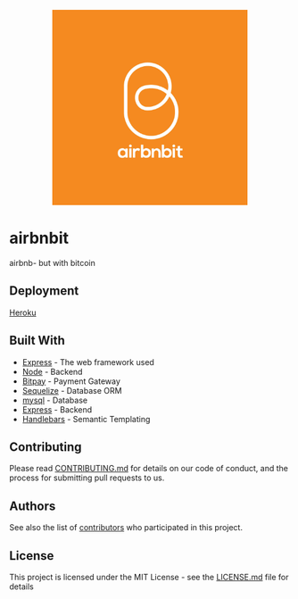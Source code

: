 <p align="center">
  <img src="/public/assets/images/airbnbit.jpg" width="350"/>
</p>

# airbnbit
airbnb- but with bitcoin

## Deployment

 <a href="https://www.heroku.com/">Heroku</a> 

## Built With

* [Express](https://expressjs.com/) - The web framework used
* [Node](https://nodejs.org/en/) - Backend
* [Bitpay](https://rometools.github.io/rome/) - Payment Gateway
* [Sequelize](http://docs.sequelizejs.com/) - Database ORM
* [mysql](https://www.mysql.com/) - Database
* [Express](https://expressjs.com/) - Backend 
* [Handlebars](http://handlebarsjs.com/) - Semantic Templating 


## Contributing

Please read [CONTRIBUTING.md](https://gist.github.com/PurpleBooth/b24679402957c63ec426) for details on our code of conduct, and the process for submitting pull requests to us.


## Authors

See also the list of [contributors](https://github.com/Jordan-Gilliam/airbnbit/graphs/contributors) who participated in this project.

## License

This project is licensed under the MIT License - see the [LICENSE.md](LICENSE.md) file for details



